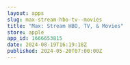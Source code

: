 ```yaml
---
layout: apps
slug: max-stream-hbo-tv--movies
title: "Max: Stream HBO, TV, & Movies"
store: apple
app_id: 1666653815
date: 2024-08-19T16:19:18Z
published: 2024-05-20T07:00:00Z
---
```

